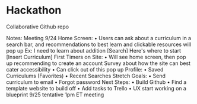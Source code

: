 # Hackathon
Collaborative Github repo

Notes: Meeting 9/24
Home Screen:
• Users can ask about a curriculum in a search bar, and recommendations to best learn and clickable resources will pop up
Ex: I need to learn about addition [Search] Here's where to start [Insert Curriculum]
First Timers on Site:
• Will see home screen, then pop up recommending to create an account
Survey about how the site can best cater accessibility • Can click out of this pop up
Profile:
• Saved Curriculums (Favorites)
• Recent Searches
Stretch Goals:
• Send curriculum to email
• Forgot password
Next Steps:
• Build Github
• Find a template website to build off
• Add tasks to Trello
• UX start working on a blueprint 9/25 tentative 1pm ET meeting